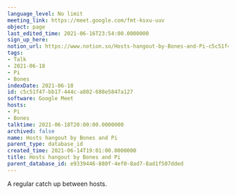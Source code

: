 ```yaml
---
language_level: No limit
meeting_link: https://meet.google.com/fmt-ksxu-uuv
object: page
last_edited_time: 2021-06-16T23:54:00.0000000
sign_up_here: 
notion_url: https://www.notion.so/Hosts-hangout-by-Bones-and-Pi-c5c51f47bb17444ca802688e5847a127
tags:
- Talk
- 2021-06-18
- Pi
- Bones
indexDate: 2021-06-18
id: c5c51f47-bb17-444c-a802-688e5847a127
software: Google Meet
hosts:
- Pi
- Bones
talktime: 2021-06-18T20:00:00.0000000
archived: false
name: Hosts hangout by Bones and Pi
parent_type: database_id
created_time: 2021-06-14T19:01:00.0000000
title: Hosts hangout by Bones and Pi
parent_database_id: e9339446-880f-4ef0-8ad7-8ad1f507dded
---
```


A regular catch up between hosts.


